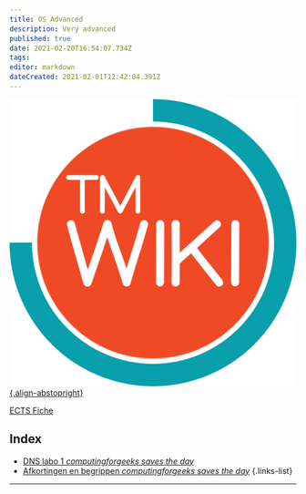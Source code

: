 ```yaml
---
title: OS Advanced
description: Very advanced
published: true
date: 2021-02-20T16:54:07.734Z
tags: 
editor: markdown
dateCreated: 2021-02-01T12:42:04.391Z
---
```



[![tmwiki_v1_noback.png](/tmwiki_v1_noback.png){.align-abstopright}](https://tmwiki.be/en/home)

[ECTS Fiche](http://onderwijsaanbodmechelenantwerpen.thomasmore.be/2020/syllabi/n/YT0672N.htm#activetab=doelstellingen_idp3985312)

## Index

- [DNS labo 1 *computingforgeeks saves the day*](https://tmwiki.be/en/OS_Advanced/DNS)
- [Afkortingen en begrippen *computingforgeeks saves the day*](/en/OS_Advanced/words)
{.links-list}

---